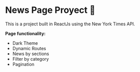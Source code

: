 # News Page Proyect 📰

This is a project built in ReactJs using the New York Times API.

**Page functionality:**

- Dark Theme
- Dynamic Routes
- News by sections
- Filter by category
- Pagination
